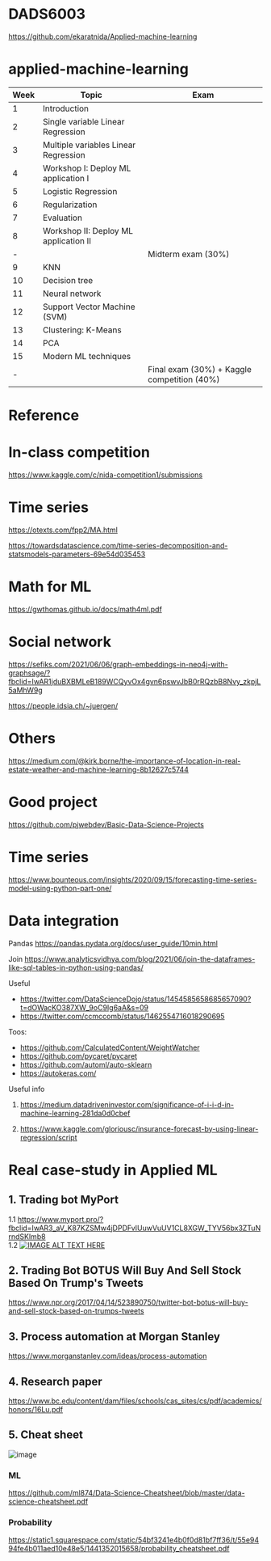 # DADS6003

https://github.com/ekaratnida/Applied-machine-learning

# applied-machine-learning
| Week  |  Topic | Exam |
| ----  |  ---- | ---- |
| 1     |     Introduction |
| 2     |     Single variable Linear Regression |
| 3     |     Multiple variables Linear Regression |
| 4     |     Workshop I: Deploy ML application I |
| 5     |     Logistic Regression | 
| 6     |     Regularization |
| 7     |     Evaluation |
| 8     |     Workshop II: Deploy ML application II | 
| -     |     | Midterm exam (30%) |
| 9     |     KNN | 
| 10    |     Decision tree |
| 11    |     Neural network |
| 12    |     Support Vector Machine (SVM) |
| 13    |     Clustering: K-Means |
| 14    |     PCA | 
| 15    |     Modern ML techniques |
| -    |      | Final exam (30%) + Kaggle competition (40%) |


# Reference

# In-class competition
https://www.kaggle.com/c/nida-competition1/submissions

# Time series

https://otexts.com/fpp2/MA.html

https://towardsdatascience.com/time-series-decomposition-and-statsmodels-parameters-69e54d035453

# Math for ML

https://gwthomas.github.io/docs/math4ml.pdf

# Social network

https://sefiks.com/2021/06/06/graph-embeddings-in-neo4j-with-graphsage/?fbclid=IwAR1jduBXBMLeB189WCQyvOx4gvn6pswvJbB0rRQzbB8Nvy_zkpjL5aMhW9g

https://people.idsia.ch/~juergen/

# Others

https://medium.com/@kirk.borne/the-importance-of-location-in-real-estate-weather-and-machine-learning-8b12627c5744

# Good project
https://github.com/pjwebdev/Basic-Data-Science-Projects

# Time series
https://www.bounteous.com/insights/2020/09/15/forecasting-time-series-model-using-python-part-one/

# Data integration
Pandas
https://pandas.pydata.org/docs/user_guide/10min.html

Join
https://www.analyticsvidhya.com/blog/2021/06/join-the-dataframes-like-sql-tables-in-python-using-pandas/

Useful
- https://twitter.com/DataScienceDojo/status/1454585658685657090?t=dOWacKO387XW_9oC9Ig6aA&s=09
- https://twitter.com/ccmccomb/status/1462554716018290695

Toos:
- https://github.com/CalculatedContent/WeightWatcher
- https://github.com/pycaret/pycaret
- https://github.com/automl/auto-sklearn
- https://autokeras.com/

Useful info

1. https://medium.datadriveninvestor.com/significance-of-i-i-d-in-machine-learning-281da0d0cbef

2. https://www.kaggle.com/gloriousc/insurance-forecast-by-using-linear-regression/script

# Real case-study in Applied ML

## 1. Trading bot MyPort
1.1 https://www.myport.pro/?fbclid=IwAR3_aV_K87KZSMw4jDPDFvIUuwVuUV1CL8XGW_TYV56bx3ZTuNrndSKlmb8 </br>
1.2 [![IMAGE ALT TEXT HERE](https://img.youtube.com/vi/E9w3hkr9qQY/0.jpg)](https://www.youtube.com/watch?v=E9w3hkr9qQY)

## 2. Trading Bot BOTUS Will Buy And Sell Stock Based On Trump's Tweets </br> 
https://www.npr.org/2017/04/14/523890750/twitter-bot-botus-will-buy-and-sell-stock-based-on-trumps-tweets

## 3. Process automation at Morgan Stanley
https://www.morganstanley.com/ideas/process-automation

## 4. Research paper
https://www.bc.edu/content/dam/files/schools/cas_sites/cs/pdf/academics/honors/16Lu.pdf

## 5. Cheat sheet
![image](https://user-images.githubusercontent.com/69342162/153760382-d4dbb96e-a617-47d5-bd1a-d78cda298bec.png)

### ML
https://github.com/ml874/Data-Science-Cheatsheet/blob/master/data-science-cheatsheet.pdf

### Probability
https://static1.squarespace.com/static/54bf3241e4b0f0d81bf7ff36/t/55e9494fe4b011aed10e48e5/1441352015658/probability_cheatsheet.pdf

